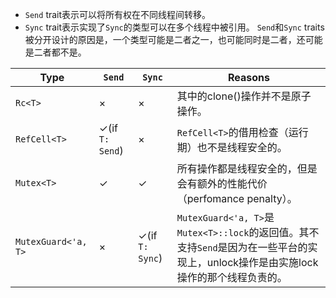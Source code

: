 * `Send` trait表示可以将所有权在不同线程间转移。
* `Sync` trait表示实现了`Sync`的类型可以在多个线程中被引用。
`Send`和`Sync` traits被分开设计的原因是，一个类型可能是二者之一，也可能同时是二者，还可能是二者都不是。

| Type                | `Send`                     | `Sync`                     | Reasons                                                                                     |
| ------------------- | -------------------------- | -------------------------- | ------------------------------------------------------------------------------------------- |
| `Rc<T>`             | $\times$                   | $\times$                   | 其中的clone()操作并不是原子操作。                                                                        |
| `RefCell<T>`        | $\checkmark$(if `T: Send`) | $\times$                   | `RefCell<T>`的借用检查（运行期）也不是线程安全的。                                                             |
| `Mutex<T>`          | $\checkmark$               | $\checkmark$               | 所有操作都是线程安全的，但是会有额外的性能代价（perfomance penalty）。                                                |
| `MutexGuard<'a, T>` | $\times$                   | $\checkmark$(if `T: Sync`) | `MutexGuard<'a, T>`是`Mutex<T>::lock`的返回值。其不支持`Send`是因为在一些平台的实现上，unlock操作是由实施lock操作的那个线程负责的。 |

